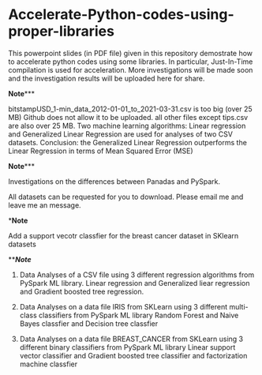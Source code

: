 # Accelerate-Python-codes-using-proper-libraries
This powerpoint slides (in PDF file) given in this repository demostrate how to accelerate python codes using some libraries. 
In particular, Just-In-Time compilation is used for acceleration. 
More investigations will be made soon and the investigation results will be uploaded here for share. 


********Note***********


bitstampUSD_1-min_data_2012-01-01_to_2021-03-31.csv  is too big (over 25 MB) 
Github does not allow it to be uploaded. 
all other files except tips.csv are also over 25 MB. 
Two machine learning algorithms: Linear regression and Generalized Linear Regression
are used for analyses of two CSV datasets.
Conclusion: the Generalized Linear Regression outperforms the Linear Regression in terms of Mean Squared Error (MSE)



********Note***********


Investigations on the differences between Panadas and PySpark. 


All datasets can be requested for you to download. Please email me and leave me an message. 


***********Note**********


Add a support vecotr classfier for the breast cancer dataset in SKlearn datasets



***********Note*********



1. Data Analyses of a CSV file using 3 different regression algorithms from PySpark ML library. 
Linear regression and Generalized liear regression and Gradient boosted tree regression.


2. Data Analyses on a data file IRIS from SKLearn using 3 different multi-class classifiers from PySpark ML library
Random Forest and Naive Bayes classfier and Decision tree classfier


3. Data Analyses on a data file BREAST_CANCER  from SKLearn using 3 different binary classifiers from PySpark ML library
Linear support vector classifier and Gradient boosted tree classifier and factorization machine classfier 



